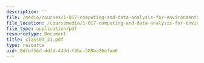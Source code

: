 ```yaml
---
description: ''
file: /media/courses/1-017-computing-and-data-analysis-for-environmental-applications-fall-2003/8dfbf56ddd3d443df9bc589ba26efae6_class03_21.pdf
file_location: /coursemedia/1-017-computing-and-data-analysis-for-environmental-applications-fall-2003/8dfbf56ddd3d443df9bc589ba26efae6_class03_21.pdf
file_type: application/pdf
resourcetype: Document
title: class03_21.pdf
type: resource
uid: 8dfbf56d-dd3d-443d-f9bc-589ba26efae6
---
```

